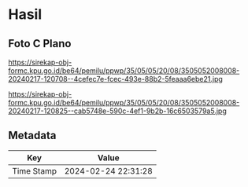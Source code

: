 # Hasil

## Foto C Plano

https://sirekap-obj-formc.kpu.go.id/be64/pemilu/ppwp/35/05/05/20/08/3505052008008-20240217-120708--4cefec7e-fcec-493e-88b2-5feaaa6ebe21.jpg

https://sirekap-obj-formc.kpu.go.id/be64/pemilu/ppwp/35/05/05/20/08/3505052008008-20240217-120825--cab5748e-590c-4ef1-9b2b-16c6503579a5.jpg


## Metadata

| Key        | Value               |
| ---------- | ------------------- |
| Time Stamp | 2024-02-24 22:31:28 |



